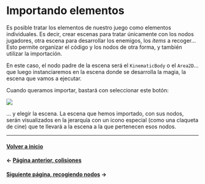 # Importando elementos

Es posible tratar los elementos de nuestro juego como elementos individuales. Es decir, crear escenas para tratar únicamente con los nodos jugadores, otra escena para desarrollar los enemigos, los _items_ a recoger... Esto permite organizar el código y los nodos de otra forma, y también utilizar la importación.

En este caso, el nodo padre de la escena será el `KinematicBody` o el `Area2D`... que luego instanciaremos en la escena donde se desarrolla la magia, la escena que vamos a ejecutar.

Cuando queramos importar, bastará con seleccionar este botón:

![](http://codetuto.com/wp-content/uploads/2017/01/instancing-a-child.png)

... y elegir la escena. La escena que hemos importado, con sus nodos, serán visualizados en la jerarquía con un icono especial (como una claqueta de cine) que te llevará a la escena a la que pertenecen esos nodos.

---
#### [Volver a inicio](../README.md)
#### ← [Página anterior, colisiones](colisiones.md)
#### [Siguiente página, recogiendo nodos](picknodes.md) →